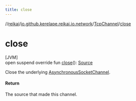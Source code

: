 ```yaml
---
title: close
---
```

//[reikai](../../../index.html)/[io.github.kerelape.reikai.io.network](../index.html)/[TcpChannel](index.html)/[close](close.html)



# close



[JVM]\
open suspend override fun [close](close.html)(): [Source](../../io.github.kerelape.reikai.io/-source/index.html)



Close the underlying [AsynchronousSocketChannel](https://docs.oracle.com/javase/8/docs/api/java/nio/channels/AsynchronousSocketChannel.html).



#### Return



The source that made this channel.




